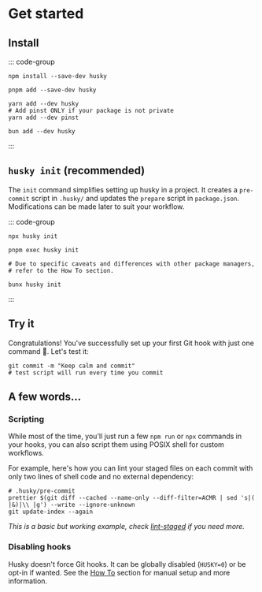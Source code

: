 # Get started

## Install

::: code-group

```shell [npm]
npm install --save-dev husky
```

```shell [pnpm]
pnpm add --save-dev husky
```

```shell [yarn]
yarn add --dev husky
# Add pinst ONLY if your package is not private
yarn add --dev pinst
```

```shell [bun]
bun add --dev husky
```

:::

## `husky init` (recommended)

The `init` command simplifies setting up husky in a project. It creates a `pre-commit` script in `.husky/` and updates the `prepare` script in `package.json`. Modifications can be made later to suit your workflow.

::: code-group

```shell [npm]
npx husky init
```

```shell [pnpm]
pnpm exec husky init
```

```shell [yarn]
# Due to specific caveats and differences with other package managers,
# refer to the How To section.
```

```shell [bun]
bunx husky init
```

:::


## Try it

Congratulations! You've successfully set up your first Git hook with just one command 🎉. Let's test it:

```shell
git commit -m "Keep calm and commit"
# test script will run every time you commit
```

## A few words...

### Scripting

While most of the time, you'll just run a few `npm run` or `npx` commands in your hooks, you can also script them using POSIX shell for custom workflows.

For example, here's how you can lint your staged files on each commit with only two lines of shell code and no external dependency:

```shell
# .husky/pre-commit
prettier $(git diff --cached --name-only --diff-filter=ACMR | sed 's|( |&)|\\ |g') --write --ignore-unknown
git update-index --again
```

_This is a basic but working example, check [lint-staged](https://github.com/lint-staged/lint-staged) if you need more._

### Disabling hooks

Husky doesn't force Git hooks. It can be globally disabled (`HUSKY=0`) or be opt-in if wanted. See the [How To](how-to) section for manual setup and more information.
